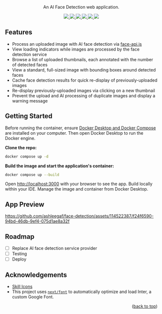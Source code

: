 <p align="center">An AI Face Detection <a href="https://ecommerce-sales-dashboard.vercel.app/"></a>web application.</p>

<p align="center">
    <a href="https://www.typescriptlang.org/">
        <img src="https://skillicons.dev/icons?i=ts" />
    </a>
    <a href="https://react.dev/">
        <img src="https://skillicons.dev/icons?i=react" />
    </a>
    <a href="https://nextjs.org/">
        <img src="https://skillicons.dev/icons?i=nextjs" />
    </a>
    <a href="https://nextjs.org/">
        <img src="https://skillicons.dev/icons?i=tailwind" />
    </a>
    <a href="https://nextjs.org/">
        <img src="https://skillicons.dev/icons?i=docker" />
    </a>
    <a href="https://nextjs.org/">
        <img src="https://skillicons.dev/icons?i=githubactions" />
    </a>
</p>

## Features

-   Process an uploaded image with AI face detection via [face-api.js](https://github.com/justadudewhohacks/face-api.js)
-   View loading indicators while images are processed by the face detection service
-   Browse a list of uploaded thumbnails, each annotated with the number of detected faces
-   View a standard, full-sized image with bounding boxes around detected faces
-   Cache face detection results for quick re-display of previously-uploaded images
-   Re-display previously-uploaded images via clicking on a new thumbnail
-   Prevent the upload and AI processing of duplicate images and display a warning message

## Getting Started

Before running the container, ensure [Docker Desktop and Docker Compose](https://docs.docker.com/compose/install/) are installed on your computer. Then open Docker Desktop to run the Docker engine.

**Clone the repo:**

```bash
docker compose up -d
```

**Build the image and start the application's container:**

```bash
docker compose up --build
```

Open [http://localhost:3000](http://localhost:3000) with your browser to see the app. Build locally within your IDE. Manage the image and container from Docker Desktop.

## App Preview
https://github.com/ashleegaf/face-detection/assets/114522387/f24f6590-94bd-46db-9ef4-075d1ae8a32f

## Roadmap

-   [ ] Replace AI face detection service provider
-   [ ] Testing
-   [ ] Deploy

## Acknowledgements

-   [Skill Icons](https://skillicons.dev)
-   This project uses [`next/font`](https://nextjs.org/docs/basic-features/font-optimization) to automatically optimize and load Inter, a custom Google Font.

<p align="right">(<a href="#readme-top">back to top</a>)</p>
